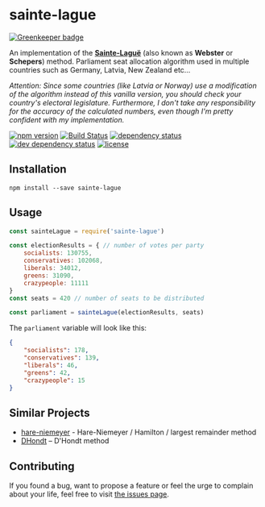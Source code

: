 # sainte-lague

[![Greenkeeper badge](https://badges.greenkeeper.io/juliuste/sainte-lague.svg)](https://greenkeeper.io/)

An implementation of the **[Sainte-Laguë](https://en.wikipedia.org/wiki/Webster/Sainte-Lagu%C3%AB_method)** (also known as **Webster** or **Schepers**) method. Parliament seat allocation algorithm used in multiple countries such as Germany, Latvia, New Zealand etc…

*Attention: Since some countries (like Latvia or Norway) use a modification of the algorithm instead of this vanilla version, you should check your country's electoral legislature. Furthermore, I don't take any responsibility for the accuracy of the calculated numbers, even though I'm pretty confident with my implementation.*

[![npm version](https://img.shields.io/npm/v/sainte-lague.svg)](https://www.npmjs.com/package/sainte-lague)
[![Build Status](https://travis-ci.org/juliuste/sainte-lague.svg?branch=master)](https://travis-ci.org/juliuste/sainte-lague)
[![dependency status](https://img.shields.io/david/juliuste/sainte-lague.svg)](https://david-dm.org/juliuste/sainte-lague)
[![dev dependency status](https://img.shields.io/david/dev/juliuste/sainte-lague.svg)](https://david-dm.org/juliuste/sainte-lague#info=devDependencies)
[![license](https://img.shields.io/github/license/juliuste/sainte-lague.svg?style=flat)](LICENSE)

## Installation

```shell
npm install --save sainte-lague
```

## Usage

```js
const sainteLague = require('sainte-lague')

const electionResults = { // number of votes per party
	socialists: 130755,
	conservatives: 102068,
	liberals: 34012,
	greens: 31090,
	crazypeople: 11111
}
const seats = 420 // number of seats to be distributed

const parliament = sainteLague(electionResults, seats)
```

The `parliament` variable will look like this:

```json
{
	"socialists": 178,
	"conservatives": 139,
	"liberals": 46,
	"greens": 42,
	"crazypeople": 15
}
```

## Similar Projects

- [hare-niemeyer](https://github.com/juliuste/hare-niemeyer) - Hare-Niemeyer / Hamilton / largest remainder method
- [DHondt](https://github.com/economia/DHondt) – D'Hondt method

## Contributing

If you found a bug, want to propose a feature or feel the urge to complain about your life, feel free to visit [the issues page](https://github.com/juliuste/sainte-lague/issues).